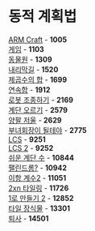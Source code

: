 # 동적 계획법
[ARM Craft](https://github.com/wayandway/algorithms-cpp/blob/master/BOJ/DP/1005.cpp) - **1005** <br>
[게임](https://github.com/wayandway/algorithms-cpp/blob/master/BOJ/DP/1103.cpp) - **1103** <br>
[동물원](https://github.com/wayandway/algorithms-cpp/blob/master/BOJ/DP/1309.cpp) - **1309** <br>
[내리막길](https://github.com/wayandway/algorithms-cpp/blob/master/BOJ/DP/1520.cpp) - **1520** <br>
[제곱수의 합](https://github.com/wayandway/algorithms-cpp/blob/master/BOJ/DP/1699.cpp) - **1699** <br>
[연속합](https://github.com/wayandway/algorithms-cpp/blob/master/BOJ/DP/1912.cpp) - **1912** <br>
[로봇 조종하기](https://github.com/wayandway/algorithms-cpp/blob/master/BOJ/DP/2169.cpp) - **2169** <br>
[계단 오르기](https://github.com/wayandway/algorithms-cpp/blob/master/BOJ/DP/2579.cpp) - **2579** <br>
[양팔 저울](https://github.com/wayandway/algorithms-cpp/blob/master/BOJ/DP/2629.cpp) - **2629** <br>
[부녀회장이 될테야](https://github.com/wayandway/algorithms-cpp/blob/master/BOJ/DP/2775.cpp) - **2775** <br>
[LCS](https://github.com/wayandway/algorithms-cpp/blob/master/BOJ/DP/9251.cpp) - **9251** <br>
[LCS 2](https://github.com/wayandway/algorithms-cpp/blob/master/BOJ/DP/9252.cpp) - **9252** <br>
[쉬운 계단 수](https://github.com/wayandway/algorithms-cpp/blob/master/BOJ/DP/10844.cpp) - **10844** <br>
[팰린드롬?](https://github.com/wayandway/algorithms-cpp/blob/master/BOJ/DP/10942.cpp) - **10942** <br>
[이항 계수2](https://github.com/wayandway/algorithms-cpp/blob/master/BOJ/DP/11051.cpp) - **11051** <br>
[2xn 타일링](https://github.com/wayandway/algorithms-cpp/blob/master/BOJ/DP/11726.cpp) - **11726** <br>
[1로 만들기 2](https://github.com/wayandway/algorithms-cpp/blob/master/BOJ/DP/12852.cpp) - **12852** <br>
[타일 장식물](https://github.com/wayandway/algorithms-cpp/blob/master/BOJ/DP/13301.cpp) - **13301** <br>
[퇴사](https://github.com/wayandway/algorithms-cpp/blob/master/BOJ/DP/14501.cpp) - **14501** <br>